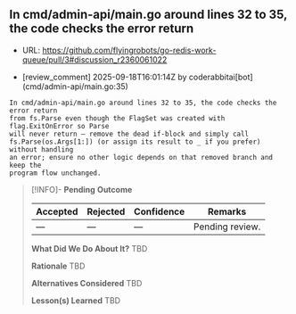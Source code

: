 ## In cmd/admin-api/main.go around lines 32 to 35, the code checks the error return

- URL: https://github.com/flyingrobots/go-redis-work-queue/pull/3#discussion_r2360061022

- [review_comment] 2025-09-18T16:01:14Z by coderabbitai[bot] (cmd/admin-api/main.go:35)

```text
In cmd/admin-api/main.go around lines 32 to 35, the code checks the error return
from fs.Parse even though the FlagSet was created with flag.ExitOnError so Parse
will never return — remove the dead if-block and simply call
fs.Parse(os.Args[1:]) (or assign its result to _ if you prefer) without handling
an error; ensure no other logic depends on that removed branch and keep the
program flow unchanged.
```

> [!INFO]- **Pending**
> **Outcome**
> 
> | Accepted | Rejected | Confidence | Remarks |
> |----------|----------|------------|---------|
> | — | — | — | Pending review. |
>
> **What Did We Do About It?**
> TBD
>
> **Rationale**
> TBD
>
> **Alternatives Considered**
> TBD
>
> **Lesson(s) Learned**
> TBD

